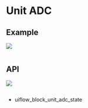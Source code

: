 # Unit ADC

## Example

<img class="blockly_svg" src="example.svg">

```python

```

## API

<img class="blockly_svg" src="https://m5stack.oss-cn-shenzhen.aliyuncs.com/resource/docs/static/assets/img/uiflow/blockly/unit/adc/uiflow_block_unit_adc_state.svg">

```python

```

- uiflow_block_unit_adc_state

